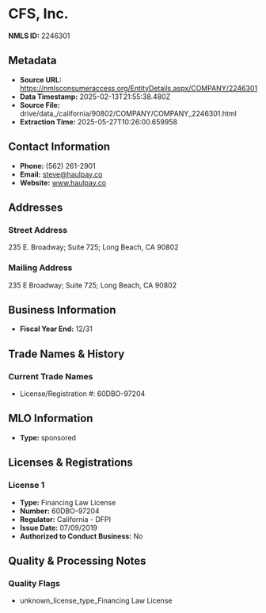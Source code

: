 # CFS, Inc.

**NMLS ID:** 2246301

## Metadata
- **Source URL:** https://nmlsconsumeraccess.org/EntityDetails.aspx/COMPANY/2246301
- **Data Timestamp:** 2025-02-13T21:55:38.480Z
- **Source File:** drive/data_/california/90802/COMPANY/COMPANY_2246301.html
- **Extraction Time:** 2025-05-27T10:26:00.659958

## Contact Information
- **Phone:** (562) 261-2901
- **Email:** steve@haulpay.co
- **Website:** www.haulpay.co

## Addresses
### Street Address
235 E. Broadway; Suite 725; Long Beach, CA 90802

### Mailing Address
235 E Broadway; Suite 725; Long Beach, CA 90802

## Business Information
- **Fiscal Year End:** 12/31

## Trade Names & History
### Current Trade Names
- License/Registration #: 60DBO-97204

## MLO Information
- **Type:** sponsored

## Licenses & Registrations

### License 1
- **Type:** Financing Law License
- **Number:** 60DBO-97204
- **Regulator:** California - DFPI
- **Issue Date:** 07/09/2019
- **Authorized to Conduct Business:** No

## Quality & Processing Notes
### Quality Flags
- unknown_license_type_Financing Law License
